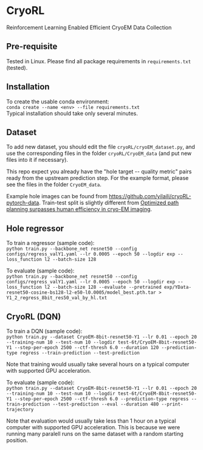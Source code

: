 # CryoRL
Reinforcement Learning Enabled Efficient CryoEM Data Collection

## Pre-requisite

Tested in Linux.
Please find all package requirements in `requirements.txt` (tested).

## Installation

To create the usable conda environment:  
`conda create --name <env> --file requirements.txt`  
Typical installation should take only several minutes.


## Dataset  

To add new dataset, you should edit the file  `cryoRL/cryoEM_dataset.py`, and use the corresponding files in the folder `cryoRL/CryoEM_data` (and put new files into it if necessary).

This repo expect you already have the "hole target -- quality metric" pairs ready from the upstream prediction step. For the example format,
please see the files in the folder `CryoEM_data`.

Example hole images can be found from https://github.com/yilaili/cryoRL-pytorch-data. Train-test split is slightly different from [Optimized path planning surpasses human efficiency in cryo-EM imaging](https://doi.org/10.1101/2022.06.17.496614).


## Hole regressor  

To train a regressor (sample code):  
``python train.py --backbone_net resnet50 --config configs/regress_valY1.yaml --lr 0.0005 --epoch 50 --logdir exp --loss_function l2 --batch-size 128``

To evaluate (sample code):  
``python train.py --backbone_net resnet50 --config configs/regress_valY1.yaml --lr 0.0005 --epoch 50 --logdir exp --loss_function l2 --batch-size 128 --evaluate --pretrained exp/YData-resnet50-cosine-bs128-l2-e50-l0.0005/model_best.pth.tar > Y1_2_regress_8bit_res50_val_by_hl.txt``


## CryoRL (DQN)

To train a DQN (sample code):  
``python train.py --dataset CryoEM-8bit-resnet50-Y1 --lr 0.01 --epoch 20 --training-num 10 --test-num 10 --logdir test-6t/CryoEM-8bit-resnet50-Y1 --step-per-epoch 2500 --ctf-thresh 6.0 --duration 120 --prediction-type regress --train-prediction --test-prediction``  

Note that training would usually take several hours on a typical computer with supported GPU acceleration.

To evaluate (sample code):  
``python train.py --dataset CryoEM-8bit-resnet50-Y1 --lr 0.01 --epoch 20 --training-num 10 --test-num 10 --logdir test-6t/CryoEM-8bit-resnet50-Y1 --step-per-epoch 2500 --ctf-thresh 6.0 --prediction-type regress --train-prediction --test-prediction --eval --duration 480 --print-trajectory``

Note that evaluation would usually take less than 1 hour on a typical computer with supported GPU acceleration. This is because we were running many paralell runs on the same dataset with a random starting position.
